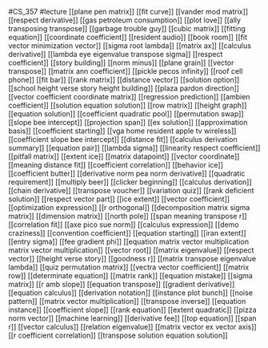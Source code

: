#CS_357
#lecture
[[plane pen matrix]]
[[fit curve]]
[[vander mod matrix]]
[[respect derivative]]
[[gas petroleum consumption]]
[[plot love]]
[[ally transposing transpose]]
[[garbage trouble guy]]
[[cubic matrix]]
[[fitting equation]]
[[coordinate coefficient]]
[[resident audio]]
[[book room]]
[[fit vector minimization vector]]
[[sigma root lambda]]
[[matrix ax]]
[[calculus derivative]]
[[lambda eye eigenvalue transpose sigma]]
[[respect coefficient]]
[[story building]]
[[norm minus]]
[[plane grain]]
[[vector transpose]]
[[matrix ann coefficient]]
[[pickle pecos infinity]]
[[roof cell phone]]
[[fit bar]]
[[rank matrix]]
[[distance vector]]
[[solution option]]
[[school height verse story height building]]
[[plaza pardon direction]]
[[vector coefficient coordinate matrix]]
[[regression prediction]]
[[ambien coefficient]]
[[solution equation solution]]
[[row matrix]]
[[height graph]]
[[equation solution]]
[[coefficient quadratic pool]]
[[permutation swap]]
[[slope bee intercept]]
[[projection span]]
[[ex solution]]
[[approximation basis]]
[[coefficient starting]]
[[vga home resident apple tv wireless]]
[[coefficient slope bee intercept]]
[[distance fit]]
[[calculus derivation summary]]
[[equation pair]]
[[lambda sigma]]
[[linearity respect coefficient]]
[[pitfall matrix]]
[[extent ice]]
[[matrix datapoint]]
[[vector coordinate]]
[[meaning distance fit]]
[[coefficient correlation]]
[[behavior ice]]
[[coefficient butter]]
[[derivative norm pea norm derivative]]
[[quadratic requirement]]
[[multiply beer]]
[[clicker beginning]]
[[calculus derivation]]
[[chain derivative]]
[[transpose voucher]]
[[variation quiz]]
[[rank deficient solution]]
[[respect vector part]]
[[ice extent]]
[[vector coefficient]]
[[optimization expression]]
[[r orthogonal]]
[[decomposition matrix sigma matrix]]
[[dimension matrix]]
[[north pole]]
[[span meaning transpose r]]
[[correlation fit]]
[[axe pico sue norm]]
[[calculus expression]]
[[demo craziness]]
[[convention coefficient]]
[[equation starting]]
[[iran extent]]
[[entry sigma]]
[[fee gradient phi]]
[[equation matrix vector multiplication matrix vector multiplication]]
[[vector root]]
[[matrix eigenvalue]]
[[respect vector]]
[[height verse story]]
[[goodness r]]
[[matrix transpose eigenvalue lambda]]
[[quiz permutation matrix]]
[[vectra vector coefficient]]
[[matrix row]]
[[determinate equation]]
[[matrix rank]]
[[equation mistake]]
[[sigma matrix]]
[[r amb slope]]
[[equation transpose]]
[[gradient derivative]]
[[equation calculus]]
[[derivation notation]]
[[instance plot bunch]]
[[noise pattern]]
[[matrix vector multiplication]]
[[transpose inverse]]
[[equation instance]]
[[coefficient slope]]
[[rank equation]]
[[extent quadratic]]
[[pizza norm vector]]
[[machine learning]]
[[derivative fee]]
[[top equation]]
[[span r]]
[[vector calculus]]
[[relation eigenvalue]]
[[matrix vector ex vector axis]]
[[r coefficient correlation]]
[[transpose solution equation solution]]
